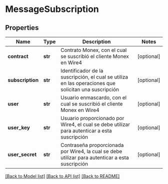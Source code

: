 # MessageSubscription

## Properties
Name | Type | Description | Notes
------------ | ------------- | ------------- | -------------
**contract** | **str** | Contrato Monex, con el cual se suscribió el cliente Monex en Wire4 | [optional] 
**subscription** | **str** | Identificador de la suscripción, el cual se utiliza en las operaciones que solicitan una suscripción | [optional] 
**user** | **str** | Usuario enmascardo, con el cual se suscribió el cliente Monex en Wire4 | [optional] 
**user_key** | **str** | Usuario proporcionado por Wire4, el cual se debe utilizar para autenticar a esta suscripción | [optional] 
**user_secret** | **str** | Contraseña proporcionada por Wire4, la cual se debe utilizar para autenticar a esta suscripción | [optional] 

[[Back to Model list]](../README.md#documentation-for-models) [[Back to API list]](../README.md#documentation-for-api-endpoints) [[Back to README]](../README.md)

